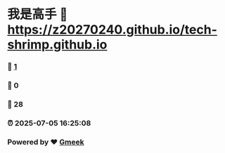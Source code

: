 # 我是高手 :link: https://z20270240.github.io/tech-shrimp.github.io 
### :page_facing_up: [1](https://z20270240.github.io/tech-shrimp.github.io/tag.html) 
### :speech_balloon: 0 
### :hibiscus: 28 
### :alarm_clock: 2025-07-05 16:25:08 
### Powered by :heart: [Gmeek](https://github.com/Meekdai/Gmeek)
